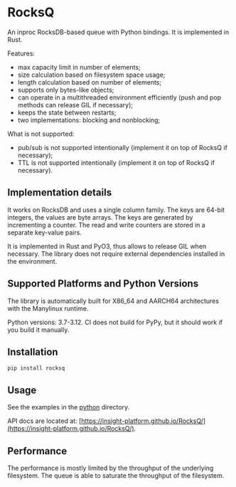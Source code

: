 # RocksQ

An inproc RocksDB-based queue with Python bindings. It is implemented in Rust.

Features:

- max capacity limit in number of elements;
- size calculation based on filesystem space usage;
- length calculation based on number of elements;
- supports only bytes-like objects;
- can operate in a multithreaded environment efficiently (push and pop methods can release GIL if necessary);
- keeps the state between restarts;
- two implementations: blocking and nonblocking;

What is not supported:

- pub/sub is not supported intentionally (implement it on top of RocksQ if necessary);
- TTL is not supported intentionally (implement it on top of RocksQ if necessary).

## Implementation details

It works on RocksDB and uses a single column family. The keys are 64-bit integers, the values are byte arrays. The keys are generated by incrementing a counter. The read and write counters are stored in a separate key-value pairs.

It is implemented in Rust and PyO3, thus allows to release GIL when necessary. The library does not require external dependencies installed in the environment.

## Supported Platforms and Python Versions

The library is automatically built for X86_64 and AARCH64 architectures with the Manylinux runtime.

Python versions: 3.7-3.12. CI does not build for PyPy, but it should work if you build it manually.

## Installation

```
pip install rocksq
```

## Usage

See the examples in the [python](https://github.com/insight-platform/RocksQ/tree/main/python) directory. 

API docs are located at: [https://insight-platform.github.io/RocksQ/](https://insight-platform.github.io/RocksQ/).

## Performance

The performance is mostly limited by the throughput of the underlying filesystem. The queue is able to saturate the throughput of the filesystem.

